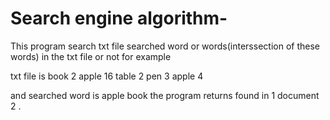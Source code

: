 # Search engine algorithm-

This program search txt file searched word or words(interssection of these words) in the txt file or not 
for example



txt file is
book 2
apple 16 
table 2
pen 3
apple 4

and searched word is apple book
the program returns found in 1 document 2 . 
